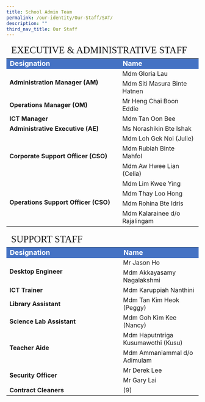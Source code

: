```yaml
---
title: School Admin Team
permalink: /our-identity/Our-Staff/SAT/
description: ""
third_nav_title: Our Staff
---
```


<table >
<tbody >
		<thead>
            <tr>
               <td style="font-family:impact; font-size:25px" colspan="2">EXECUTIVE & ADMINISTRATIVE STAFF</td>
            </tr>
         </thead>
  <tr>
		<td style="background-color:rgb(68,114, 196); font-weight: bold; font-size:18px; color:white">Designation</td>
    <td style="background-color:rgb(68,114, 196); font-weight: bold; font-size:18px; color:white">Name</td>
  </tr>
  <tr>
		<td rowspan = 2 style="font-weight:bold" width="280">Administration Manager (AM)</td>
    <td>Mdm Gloria Lau</td>
  </tr>
  <tr>
    <td>Mdm Siti Masura Binte Hatnen</td>
  </tr>
  <tr>
		<td style="font-weight:bold">Operations Manager (OM)</td>
    <td>Mr Heng Chai Boon Eddie</td>
  </tr>
  <tr>
		<td style="font-weight:bold">ICT Manager </td>
    <td>Mdm Tan Oon Bee</td>
  </tr>
  <tr>
		<td style="font-weight:bold">Administrative Executive (AE)</td>
    <td>Ms Norashikin Bte Ishak</td>
  </tr>
  <tr>
		<td rowspan = 3 style="font-weight:bold">Corporate Support Officer (CSO)</td>
    <td>Mdm Loh Gek Noi (Julie)</td>
  </tr>
  <tr>
    <td>Mdm Rubiah Binte Mahfol</td>
  </tr>
	<tr>
		<td>Mdm Aw Hwee Lian (Celia)</td>
	</tr>
  <tr >
		<td rowspan=4 style="font-weight:bold">Operations Support Officer (CSO)</td>
    <td>Mdm Lim Kwee Ying</td>
  </tr>
  <tr>
    <td>Mdm Thay Loo Hong </td>
  </tr>
  <tr>
    <td>Mdm Rohina Bte Idris</td>
  </tr>
  <tr>
    <td>Mdm Kalarainee d/o Rajalingam</td>
  </tr>
	<tr></tr>
</tbody>
</table>

<table width="100%">
	<thead>
            <tr>
               <td style="font-family:impact; font-size:25px" colspan="2">SUPPORT STAFF</td>
            </tr>
         </thead>
<tbody>
  <tr style="background-color:rgb(68,114, 196); font-weight: bold; font-size:18px; color:white">
    <td width="280">Designation</td>
    <td>Name</td>
  </tr>
		<tr>
    <td rowspan=2 style="font-weight:bold">Desktop Engineer</td>
		<td>Mr Jason Ho</td>
		</tr>
	<tr>
		<td>Mdm Akkayasamy Nagalakshmi</td>
	</tr>
	<tr>
    <td style="font-weight:bold">ICT Trainer</td>
    <td>Mdm Karuppiah Nanthini</td>
  </tr>
	<tr>
    <td style="font-weight:bold">Library Assistant</td>
    <td>Mdm Tan Kim Heok (Peggy)</td>
  </tr>
	<tr>
    <td style="font-weight:bold">Science Lab Assistant</td>
    <td>Mdm Goh Kim Kee (Nancy)</td>
  </tr>
	<tr>
    <td rowspan=2 style="font-weight:bold">Teacher Aide</td>
		<td>Mdm Haputntriga Kusumawothi (Kusu)</td>
		</tr>
	<tr>
		<td>Mdm Ammaniammal d/o Adimulam</td>
	</tr>
  <tr>
    <td rowspan=2 style="font-weight:bold">Security Officer</td>
		<td>Mr Derek Lee</td>
		</tr>
	<tr>
		<td>Mr Gary Lai</td>
	</tr>
  <tr>
    <td style="font-weight:bold">Contract Cleaners</td>
    <td>(9)</td>
  </tr>
		<tr></tr>
</tbody>
</table>